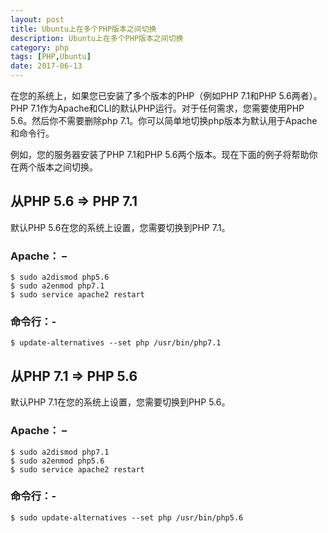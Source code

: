 ```yaml
---
layout: post
title: Ubuntu上在多个PHP版本之间切换
description: Ubuntu上在多个PHP版本之间切换
category: php
tags: [PHP,Ubuntu]
date: 2017-06-13
---
```


在您的系统上，如果您已安装了多个版本的PHP（例如PHP 7.1和PHP 5.6两者）。 PHP 7.1作为Apache和CLI的默认PHP运行。对于任何需求，您需要使用PHP 5.6。然后你不需要删除php 7.1。你可以简单地切换php版本为默认用于Apache和命令行。

例如，您的服务器安装了PHP 7.1和PHP 5.6两个版本。现在下面的例子将帮助你在两个版本之间切换。

<!-- more -->

## 从PHP 5.6 => PHP 7.1

默认PHP 5.6在您的系统上设置，您需要切换到PHP 7.1。

### Apache： –

```
$ sudo a2dismod php5.6
$ sudo a2enmod php7.1
$ sudo service apache2 restart
```

### 命令行：-

```
$ update-alternatives --set php /usr/bin/php7.1
```

## 从PHP 7.1 => PHP 5.6

默认PHP 7.1在您的系统上设置，您需要切换到PHP 5.6。

### Apache： –

```
$ sudo a2dismod php7.1
$ sudo a2enmod php5.6
$ sudo service apache2 restart
```

### 命令行：-

```
$ sudo update-alternatives --set php /usr/bin/php5.6
```